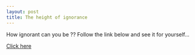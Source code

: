 ```yaml
---
layout: post
title: The height of ignorance
---
```


How ignorant can you be ?? Follow the link below and see it for yourself...

[Click here](<http://news.sky.com/skynews/article/0,,30100-1290248,00.html?f=rss>)